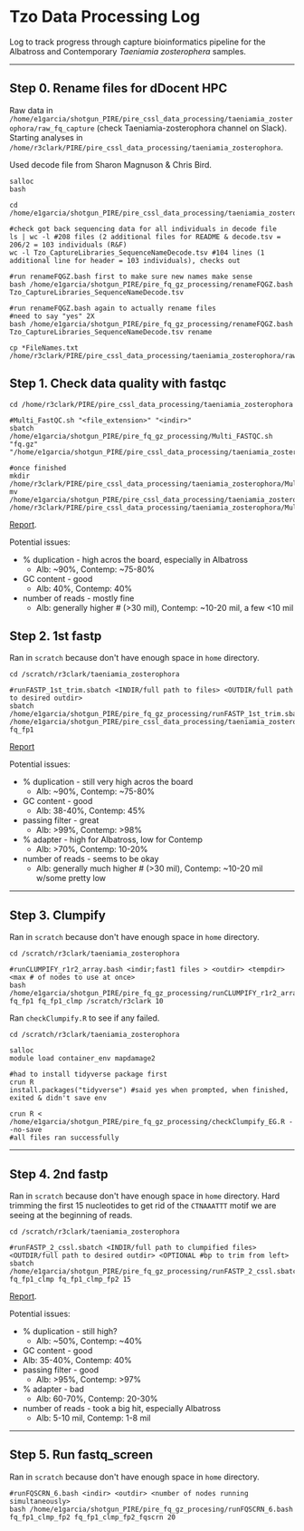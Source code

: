 # Tzo Data Processing Log

Log to track progress through capture bioinformatics pipeline for the Albatross and Contemporary *Taeniamia zosterophera* samples.

---

## Step 0.  Rename files for dDocent HPC

Raw data in `/home/e1garcia/shotgun_PIRE/pire_cssl_data_processing/taeniamia_zosterophora/raw_fq_capture` (check Taeniamia-zosterophora channel on Slack).  Starting analyses in  `/home/r3clark/PIRE/pire_cssl_data_processing/taeniamia_zosterophora`.

Used decode file from Sharon Magnuson & Chris Bird.

```
salloc
bash

cd /home/e1garcia/shotgun_PIRE/pire_cssl_data_processing/taeniamia_zosterophora/raw_fq_capture

#check got back sequencing data for all individuals in decode file
ls | wc -l #208 files (2 additional files for README & decode.tsv = 206/2 = 103 individuals (R&F)
wc -l Tzo_CaptureLibraries_SequenceNameDecode.tsv #104 lines (1 additional line for header = 103 individuals), checks out

#run renameFQGZ.bash first to make sure new names make sense
bash /home/e1garcia/shotgun_PIRE/pire_fq_gz_processing/renameFQGZ.bash Tzo_CaptureLibraries_SequenceNameDecode.tsv

#run renameFQGZ.bash again to actually rename files
#need to say "yes" 2X
bash /home/e1garcia/shotgun_PIRE/pire_fq_gz_processing/renameFQGZ.bash Tzo_CaptureLibraries_SequenceNameDecode.tsv rename

cp *FileNames.txt /home/r3clark/PIRE/pire_cssl_data_processing/taeniamia_zosterophora/raw_fq_capture
```

## Step 1.  Check data quality with fastqc

```
cd /home/r3clark/PIRE/pire_cssl_data_processing/taeniamia_zosterophora

#Multi_FastQC.sh "<file_extension>" "<indir>"
sbatch /home/e1garcia/shotgun_PIRE/pire_fq_gz_processing/Multi_FASTQC.sh "fq.gz" "/home/e1garcia/shotgun_PIRE/pire_cssl_data_processing/taeniamia_zosterophora/raw_fq_capture"

#once finished
mkdir /home/r3clark/PIRE/pire_cssl_data_processing/taeniamia_zosterophora/Multi_FASTQC
mv /home/e1garcia/shotgun_PIRE/pire_cssl_data_processing/taeniamia_zosterophora/Multi_FASTQC/* /home/r3clark/PIRE/pire_cssl_data_processing/taeniamia_zosterophora/Multi_FASTQC
```

[Report](https://htmlpreview.github.io/?https://raw.githubusercontent.com/philippinespire/pire_cssl_data_processing/main/taeniamia_zosterophora/Multi_FASTQC/multiqc_report_fq.gz.html?token=GHSAT0AAAAAABQHSGSSKNXD5USFDMN56UWGYTP7R3Q).

Potential issues:  
* % duplication - high acros the board, especially in Albatross
  * Alb: ~90%, Contemp: ~75-80%
* GC content - good
  * Alb: 40%, Contemp: 40%
* number of reads - mostly fine
  * Alb: generally higher # (>30 mil), Contemp: ~10-20 mil, a few <10 mil

## Step 2. 1st fastp

Ran in `scratch` because don't have enough space in `home` directory.

```
cd /scratch/r3clark/taeniamia_zosterophora

#runFASTP_1st_trim.sbatch <INDIR/full path to files> <OUTDIR/full path to desired outdir>
sbatch /home/e1garcia/shotgun_PIRE/pire_fq_gz_processing/runFASTP_1st_trim.sbatch /home/e1garcia/shotgun_PIRE/pire_cssl_data_processing/taeniamia_zosterophora/raw_fq_capture fq_fp1
```

[Report](https://htmlpreview.github.io/?https://raw.githubusercontent.com/philippinespire/pire_cssl_data_processing/main/taeniamia_zosterophora/fq_fp1/1st_fastp_report.html?token=GHSAT0AAAAAABQHSGSSVAOFRXD6IXELATXOYTP7S2A)

Potential issues:  
* % duplication - still very high acros the board
  * Alb: ~90%, Contemp: ~75-80%
* GC content - good
  * Alb: 38-40%, Contemp: 45%
* passing filter - great
  * Alb: >99%, Contemp: >98%
* % adapter - high for Albatross, low for Contemp
  * Alb: >70%, Contemp: 10-20%
* number of reads - seems to be okay
  * Alb: generally much higher # (>30 mil), Contemp: ~10-20 mil w/some pretty low

---

## Step 3. Clumpify

Ran in `scratch` because don't have enough space in `home` directory.

```
cd /scratch/r3clark/taeniamia_zosterophora

#runCLUMPIFY_r1r2_array.bash <indir;fast1 files > <outdir> <tempdir> <max # of nodes to use at once>
bash /home/e1garcia/shotgun_PIRE/pire_fq_gz_processing/runCLUMPIFY_r1r2_array.bash fq_fp1 fq_fp1_clmp /scratch/r3clark 10
```

Ran `checkClumpify.R` to see if any failed.

```
cd /scratch/r3clark/taeniamia_zosterophora

salloc
module load container_env mapdamage2

#had to install tidyverse package first
crun R
install.packages("tidyverse") #said yes when prompted, when finished, exited & didn't save env

crun R < /home/e1garcia/shotgun_PIRE/pire_fq_gz_processing/checkClumpify_EG.R --no-save
#all files ran successfully
```

---

## Step 4. 2nd fastp

Ran in `scratch` because don't have enough space in `home` directory. Hard trimming the first 15 nucleotides to get rid of the `CTNAAATTT` motif we are seeing at the beginning of reads.

```
cd /scratch/r3clark/taeniamia_zosterophora

#runFASTP_2_cssl.sbatch <INDIR/full path to clumpified files> <OUTDIR/full path to desired outdir> <OPTIONAL #bp to trim from left>
sbatch /home/e1garcia/shotgun_PIRE/pire_fq_gz_processing/runFASTP_2_cssl.sbatch fq_fp1_clmp fq_fp1_clmp_fp2 15
```

[Report](https://htmlpreview.github.io/?https://raw.githubusercontent.com/philippinespire/pire_cssl_data_processing/main/taeniamia_zosterophora/fq_fp1_clmp_fp2/2nd_fastp_report.html?token=GHSAT0AAAAAABQHSGSSNT7QILKLGXHHMT6SYTUBWDQ).

Potential issues:  
* % duplication - still high?
  * Alb: ~50%, Contemp: ~40%
* GC content - good
*  Alb: 35-40%, Contemp: 40%
* passing filter - good
  * Alb: >95%, Contemp: >97%
* % adapter - bad
  * Alb: 60-70%, Contemp: 20-30%
* number of reads - took a big hit, especially Albatross
  * Alb: 5-10 mil, Contemp: 1-8 mil

---

## Step 5. Run fastq_screen

Ran in `scratch` because don't have enough space in `home` directory.

```
#runFQSCRN_6.bash <indir> <outdir> <number of nodes running simultaneously>
bash /home/e1garcia/shotgun_PIRE/pire_fq_gz_procesing/runFQSCRN_6.bash fq_fp1_clmp_fp2 fq_fp1_clmp_fp2_fqscrn 20
```
